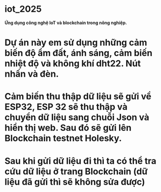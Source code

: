 # iot_2025
**Ứng dụng công nghệ IoT và blockchain trong nông nghiệp.**
# Dự án này em sử dụng những cảm biến độ ẩm đất, ánh sáng, cảm biến nhiệt độ và không khí dht22. Nút nhấn và đèn.
# Cảm biến thu thập dữ liệu sẽ gửi về ESP32, ESP 32 sẽ thu thập và chuyển dữ liệu sang chuỗi Json và hiển thị web. Sau đó sẽ gửi lên Blockchain testnet Holesky.
# Sau khi gửi dữ liệu đi thì ta có thể tra cứu dữ liệu ở trang Blockchain (dữ liệu đã gửi thì sẽ không sửa được)

